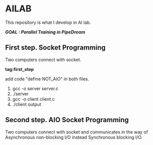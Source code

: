 # AILAB

This repository is what I develop in AI lab.

<strong><em> GOAL : Parallel Training in PipeDream </em></strong>

## First step. Socket Programming
Two computers connect with socket.

<strong> tag:first_step </strong>

add code "define NOT_AIO" in both files.
1. gcc -o server server.c
2. ./server
3. gcc -o client client.c
4. ./client output

## Second step. AIO Socket Programming
Two computers connect with socket and communicates in the way of Asynchronous non-blocking I/O instead Synchronous blocking I/O. 
